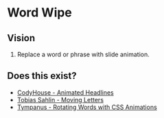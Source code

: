 # Word Wipe

## Vision

1. Replace a word or phrase with slide animation.

## Does this exist?

* [CodyHouse - Animated Headlines](https://codyhouse.co/gem/css-animated-headlines)
* [Tobias Sahlin - Moving Letters](http://tobiasahlin.com/moving-letters/)
* [Tympanus - Rotating Words with CSS Animations](https://tympanus.net/codrops/2012/04/17/rotating-words-with-css-animations/)